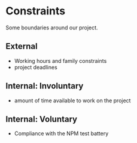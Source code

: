 # Constraints

Some boundaries around our project.

## External

- Working hours and family constraints
- project deadlines


## Internal: Involuntary

- amount of time available to work on the project


## Internal: Voluntary

- Compliance with the NPM test battery


```
